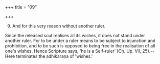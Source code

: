 +++
title = "09"

+++


9. And for this very reason without another ruler.

Since the released soul realises all its wishes, it does not stand under another ruler. For to be under a ruler means to be subject to injunction and prohibition, and to be such is opposed to being free in the realisation of all one's wishes. Hence Scripture says, 'he is a Self-ruler' (Cḥ. Up. VII, 25).--Here terminates the adhikaraṇa of 'wishes.'

